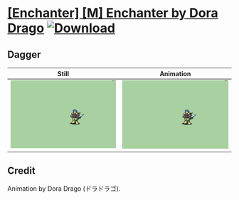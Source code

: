 # [\[Enchanter\] \[M\] Enchanter by Dora Drago](./) [![Download](https://img.shields.io/badge/Download--red?style=social&logo=github)](https://minhaskamal.github.io/DownGit/#/home?url=https://github.com/Klokinator/FE-Repo/tree/main/Battle%20Animations%2FInfantry%20-%20(Unarmed)%20Brawlers%2C%20Fistfighters%2F%5BEnchanter%5D%20%5BM%5D%20Enchanter%20by%20Dora%20Drago%2F1.%20Dagger)

## Dagger

| Still | Animation |
| :---: | :-------: |
| ![Dagger still](./Dagger_000.png) | ![Dagger](./Dagger.gif) |

## Credit

Animation by Dora Drago  (ドラドラゴ).

